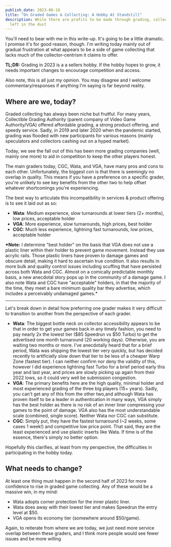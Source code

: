 ```yaml
---
publish_date: 2023-06-18
title: "On Graded Games & Collecting: A Hobby At Standstill"
description: While there are profits to be made through grading, collectors are
  left in the dust
---
```

You'll need to bear with me in this write-up. It's going to be a little dramatic. I promise it's for good reason, though. I'm writing today mainly out of gradual frustration at what appears to be a side of game collecting that lacks much of the collector-centrism it claims to offer.

**TL;DR:** Grading in 2023 is a a sellers hobby. If the hobby hopes to grow, it needs important changes to encourage competition and access.

Also note, this is all just my opinion. You may disagree and I welcome commentary/responses if anything I'm saying is far beyond reality.

## Where are we, today?

Graded collecting has always been niche but fruitful. For many years, Collectible Grading Authority (parent company of Video Game Authority/VGA) offered affordable grading, a strong product offering, and speedy service. Sadly, in 2019 and later 2020 when the pandemic started, grading was flooded with new participants for various reasons (mainly speculators and collectors cashing out on a hyped market).

Today, we see the fall out of this has been more grading companies (well, mainly one more) to aid in competition to keep the other players honest.

The main graders today, CGC, Wata, and VGA, have many pros and cons to each other. Unfortunately, the biggest con is that there is seemingly no overlap in quality. This means if you have a preference on a specific grader, you're unlikely to see key benefits from the other two to help offset whatever shortcomings you're experiencing.

The best way to articulate this incompatibility in services & product offering is to see it laid out as so:

* **Wata**: Medium experience, slow turnarounds at lower tiers (2+ months), low prices, acceptable holder
* **VGA**: More experience, slow turnarounds, high prices, best holder
* **CGC**: Much less experience, lightning fast turnarounds, low prices, acceptable holder

**\*Note:** I determine "best holder" on the basis that VGA does not use a plastic liner within their holder to prevent game movement. Instead they use acrylic rails. Those plastic liners have proven to damage games and obscure detail, making it hard to ascertain true condition. It also results in more bulk and quality control issues including scuffing that have persisted across both Wata and CGC. Almost on a comically predictable monthly basis, a new anecdotal story pops up in the community of a damage game. I also note Wata and CGC have "acceptable" holders, in that the majority of the time, they meet a bare minimum quality bar they advertise, which includes a perceivably undamaged games.*

- - -

Let's break down in detail how preferring one grader makes it very difficult to transition to another from the perspective of each grader.

* **Wata**: The biggest bottle neck on collector accessibility appears to be that in order to get your games back in any timely fashion, you need to pay nearly 2x the lowest tier ($85 Speedrun vs $50 Turbo) to get the advertised one month turnaround (20 working days). Otherwise, you are waiting two months or more. I've anecdotally heard that for a brief period, Wata was shipping the lowest tier very quickly, but has decided recently to artificially slow down that tier to be less of a cheaper Warp Zone (fastest tier). I can neither confirm nor deny the validity of this, however I did experience lightning fast Turbo for a brief period early this year and last year, and prices are slowly picking up again from their 2022 lows, so it could very well be submission congestion.
* **VGA**: The primary benefits here are the high quality, minimal holder and most experienced grading of the three big players (15+ years). Sadly, you can't get any of this from the other two,and although Wata has proven itself to be a leader in authentication in many ways, VGA simply has the best holder as there is no risk of an inner liner compressing your games to the point of damage. VGA also has the most understandable scale (combined, single score). Neither Wata nor CGC can substitute. 
* **CGC**: Simply put, they have the fastest turnaround (~2 weeks, some cases 1 week!) and competitive low price point. That said, they are the least experienced and use plastic inserts like Wata. If time is of the essence, there's simply no better option.

Hopefully this clarifies, at least from my perspective, the difficulties in participating in the hobby today.

## What needs to change?

At least one thing must happen in the second half of 2023 for more confidence to rise in graded game collecting. Any of these would be a massive win, in my mind:

* Wata adopts corner protection for the inner plastic liner.
* Wata does away with their lowest tier and makes Speedrun the entry level at $50.
* VGA opens its economy tier (somewhere around $50/game).

Again, to reiterate from where we are today, we just need more service overlap between these graders, and I think more people would see fewer issues and be more willing